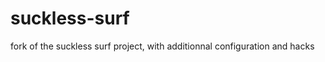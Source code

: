 suckless-surf
=============

fork of the suckless surf project, with additionnal configuration and hacks
